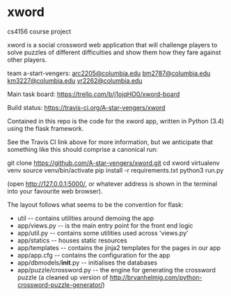 # xword

cs4156 course project


xword is a social crossword web application that will challenge players to solve puzzles of different 
difficulties and show them how they fare against other players. 


team a-start-vengers: arc2205@columbia.edu
                      bm2787@columbia.edu
                      km3227@columbia.edu
                      vr2262@columbia.edu

Main task board:
https://trello.com/b/j1ojqHO0/xword-board

Build status:
https://travis-ci.org/A-star-vengers/xword

Contained in this repo is the code for the xword app, written in Python (3.4) using the flask framework. 

See the Travis CI link above for more information, but we anticipate that something like this should 
comprise a canonical run:

git clone https://github.com/A-star-vengers/xword.git
cd xword
virtualenv venv
source venv/bin/activate
pip install -r requirements.txt
python3 run.py

(open http://127.0.0.1:5000/, or whatever address is shown in the terminal into your favourite web browser).

The layout follows what seems to be the convention for flask: 
  * util -- contains utilities around demoing the app
  * app/views.py -- is the main entry point for the front end logic
  * app/util.py -- contains some utilities used across 'views.py'
  * app/statics -- houses static resources
  * app/templates -- contains the jinja2 templates for the pages in our app
  * app/app.cfg -- contains the configuration for the app
  * app/dbmodels/__init__.py -- initialises the databases
  * app/puzzle/crossword.py -- the engine for generating the crossword puzzle (a cleaned up version of http://bryanhelmig.com/python-crossword-puzzle-generator/)
  
  
  
